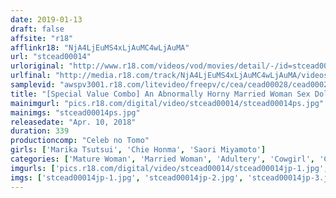 ```yaml
---
date: 2019-01-13
draft: false
affsite: "r18"
afflinkr18: "NjA4LjEuMS4xLjAuMC4wLjAuMA"
url: "stcead00014"
urloriginal: "http://www.r18.com/videos/vod/movies/detail/-/id=stcead00014"
urlfinal: "http://media.r18.com/track/NjA4LjEuMS4xLjAuMC4wLjAuMA/videos/vod/movies/detail/-/id=stcead00014"
samplevid: "awspv3001.r18.com/litevideo/freepv/c/cea/cead00028/cead00028_dmb_w.mp4"
title: "[Special Value Combo] An Abnormally Horny Married Woman Sex Doll Chie Homma Marika Tsutsui Saori Miyamoto"
mainimgurl: "pics.r18.com/digital/video/stcead00014/stcead00014ps.jpg"
mainimgs: "stcead00014ps.jpg"
releasedate: "Apr. 10, 2018"
duration: 339
productioncomp: "Celeb no Tomo"
girls: ['Marika Tsutsui', 'Chie Honma', 'Saori Miyamoto']
categories: ['Mature Woman', 'Married Woman', 'Adultery', 'Cowgirl', 'Creampie', 'Hi-Def', 'Set Items']
imgurls: ['pics.r18.com/digital/video/stcead00014/stcead00014jp-1.jpg', 'pics.r18.com/digital/video/stcead00014/stcead00014jp-2.jpg', 'pics.r18.com/digital/video/stcead00014/stcead00014jp-3.jpg', 'pics.r18.com/digital/video/stcead00014/stcead00014jp-4.jpg', 'pics.r18.com/digital/video/stcead00014/stcead00014jp-5.jpg', 'pics.r18.com/digital/video/stcead00014/stcead00014jp-6.jpg', 'pics.r18.com/digital/video/stcead00014/stcead00014jp-7.jpg', 'pics.r18.com/digital/video/stcead00014/stcead00014jp-8.jpg', 'pics.r18.com/digital/video/stcead00014/stcead00014jp-9.jpg', 'pics.r18.com/digital/video/stcead00014/stcead00014jp-10.jpg', 'pics.r18.com/digital/video/stcead00014/stcead00014jp-11.jpg', 'pics.r18.com/digital/video/stcead00014/stcead00014jp-12.jpg', 'pics.r18.com/digital/video/stcead00014/stcead00014jp-13.jpg', 'pics.r18.com/digital/video/stcead00014/stcead00014jp-14.jpg', 'pics.r18.com/digital/video/stcead00014/stcead00014jp-15.jpg', 'pics.r18.com/digital/video/stcead00014/stcead00014jp-16.jpg', 'pics.r18.com/digital/video/stcead00014/stcead00014jp-17.jpg', 'pics.r18.com/digital/video/stcead00014/stcead00014jp-18.jpg', 'pics.r18.com/digital/video/stcead00014/stcead00014jp-19.jpg', 'pics.r18.com/digital/video/stcead00014/stcead00014jp-20.jpg']
imgs: ['stcead00014jp-1.jpg', 'stcead00014jp-2.jpg', 'stcead00014jp-3.jpg', 'stcead00014jp-4.jpg', 'stcead00014jp-5.jpg', 'stcead00014jp-6.jpg', 'stcead00014jp-7.jpg', 'stcead00014jp-8.jpg', 'stcead00014jp-9.jpg', 'stcead00014jp-10.jpg', 'stcead00014jp-11.jpg', 'stcead00014jp-12.jpg', 'stcead00014jp-13.jpg', 'stcead00014jp-14.jpg', 'stcead00014jp-15.jpg', 'stcead00014jp-16.jpg', 'stcead00014jp-17.jpg', 'stcead00014jp-18.jpg', 'stcead00014jp-19.jpg', 'stcead00014jp-20.jpg']
---
```

